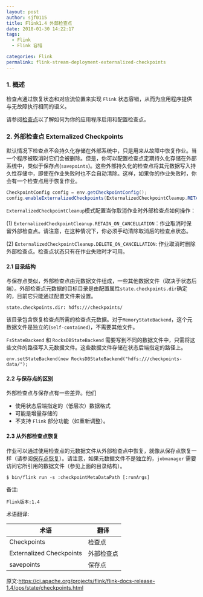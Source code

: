 ```yaml
---
layout: post
author: sjf0115
title: Flink1.4 外部检查点
date: 2018-01-30 14:22:17
tags:
  - Flink
  - Flink 容错

categories: Flink
permalink: flink-stream-deployment-externalized-checkpoints
---
```


### 1. 概述

检查点通过恢复状态和对应流位置来实现 `Flink` 状态容错，从而为应用程序提供与无故障执行相同的语义。

请参阅[检查点](https://ci.apache.org/projects/flink/flink-docs-release-1.4/dev/stream/state/checkpointing.html)以了解如何为你的应用程序启用和配置检查点。

### 2. 外部检查点 Externalized Checkpoints

默认情况下检查点不会持久化存储在外部系统中，只是用来从故障中恢复作业。当一个程序被取消时它们会被删除。但是，你可以配置检查点定期持久化存储在外部系统中，类似于保存点(`savepoints`)。这些外部持久化的检查点将其元数据写入持久性存储中，即使在作业失败时也不会自动清除。这样，如果你的作业失败时，你会有一个检查点用于恢复作业。

```java
CheckpointConfig config = env.getCheckpointConfig();
config.enableExternalizedCheckpoints(ExternalizedCheckpointCleanup.RETAIN_ON_CANCELLATION);
```
`ExternalizedCheckpointCleanup`模式配置当你取消作业时外部检查点如何操作：

(1) `ExternalizedCheckpointCleanup.RETAIN_ON_CANCELLATION`：作业取消时保留外部检查点。请注意，在这种情况下，你必须手动清除取消后的检查点状态。

(2) `ExternalizedCheckpointCleanup.DELETE_ON_CANCELLATION`: 作业取消时删除外部检查点。检查点状态只有在作业失败时才可用。

#### 2.1 目录结构

与保存点类似，外部检查点由元数据文件组成，一些其他数据文件（取决于状态后端）。外部检查点元数据的目标目录是由配置属性`state.checkpoints.dir`确定的，目前它只能通过配置文件来设置。

```
state.checkpoints.dir: hdfs:///checkpoints/
```

该目录包含恢复检查点所需的检查点元数据。对于`MemoryStateBackend`，这个元数据文件是独立的(`self-contained`)，不需要其他文件。

`FsStateBackend` 和 `RocksDBStateBackend` 需要写到不同的数据文件中，只需将这些文件的路径写入元数据文件。这些数据文件存储在状态后端指定的路径上。

```
env.setStateBackend(new RocksDBStateBackend("hdfs:///checkpoints-data/");
```

#### 2.2 与保存点的区别

外部检查点与保存点有一些差异。他们
- 使用状态后端指定的（低层次）数据格式
- 可能是增量存储的
- 不支持 `Flink` 部分功能（如重新调整）。

#### 2.3 从外部检查点恢复

作业可以通过使用检查点的元数据文件从外部检查点中恢复，就像从保存点恢复一样（请参阅[保存点恢复](https://ci.apache.org/projects/flink/flink-docs-release-1.4/ops/cli.html#restore-a-savepoint)）。请注意，如果元数据文件不是独立的，`jobmanager` 需要访问它所引用的数据文件（参见上面的目录结构）。

```
$ bin/flink run -s :checkpointMetaDataPath [:runArgs]
```


备注:
```
Flink版本:1.4
```

术语翻译:

术语|翻译
---|---
Checkpoints|检查点
Externalized Checkpoints|外部检查点
savepoints|保存点

原文:https://ci.apache.org/projects/flink/flink-docs-release-1.4/ops/state/checkpoints.html
